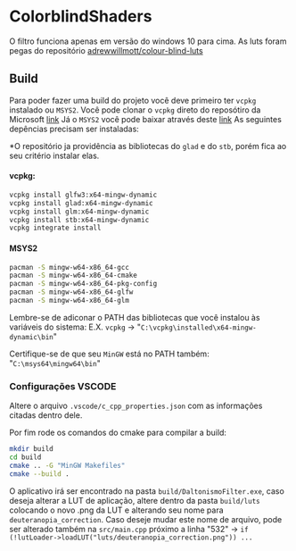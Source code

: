 # ColorblindShaders

O filtro funciona apenas em versão do windows 10 para cima.
As luts foram pegas do repositório [adrewwillmott/colour-blind-luts](https://github.com/andrewwillmott/colour-blind-luts)

## Build

Para poder fazer uma build do projeto você deve primeiro ter `vcpkg` instalado ou `MSYS2`.
Você pode clonar o `vcpkg` direto do reposótiro da Microsoft [link](https://github.com/Microsoft/vcpkg)
Já o `MSYS2` você pode baixar através deste [link](https://www.msys2.org/)
As seguintes depências precisam ser instaladas:

*O repositório ja providência as bibliotecas do `glad` e do `stb`, porém fica ao seu critério instalar elas.

#### vcpkg:

```sh
vcpkg install glfw3:x64-mingw-dynamic
vcpkg install glad:x64-mingw-dynamic
vcpkg install glm:x64-mingw-dynamic
vcpkg install stb:x64-mingw-dynamic
vcpkg integrate install
```

#### MSYS2

```sh
pacman -S mingw-w64-x86_64-gcc
pacman -S mingw-w64-x86_64-cmake
pacman -S mingw-w64-x86_64-pkg-config
pacman -S mingw-w64-x86_64-glfw
pacman -S mingw-w64-x86_64-glm
```

Lembre-se de adiconar o PATH das bibliotecas que você instalou às variáveis do sistema:
E.X. `vcpkg` -> "`C:\vcpkg\installed\x64-mingw-dynamic\bin`"

Certifique-se de que seu `MinGW` está no PATH também:
"`C:\msys64\mingw64\bin`"

### Configurações VSCODE

Altere o arquivo `.vscode/c_cpp_properties.json` com as informações citadas dentro dele.

Por fim rode os comandos do cmake para compilar a build:
```sh
mkdir build
cd build
cmake .. -G "MinGW Makefiles"
cmake --build .
```

O aplicativo irá ser encontrado na pasta `build/DaltonismoFilter.exe`, caso deseja alterar a LUT de aplicação, altere dentro da pasta `build/luts` colocando o novo .png da LUT e alterando seu nome para `deuteranopia_correction`. Caso deseje mudar este nome de arquivo, pode ser alterado também na `src/main.cpp` próximo a linha "532" -> `if (!lutLoader->loadLUT("luts/deuteranopia_correction.png")) ...`

